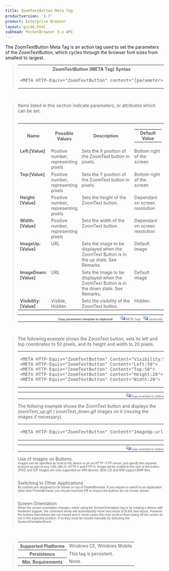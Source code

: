 ```yaml
---
title: ZoomTextButton Meta Tag
productversion: '1.7'
product: Enterprise Browser
layout: guide.html
subhead: PocketBrowser 3.x API
---
```


The ZoomTextButton Meta Tag is an action tag used to set the parameters of the ZoomTextButton, which cycles through the browser font sizes from smallest to largest.

<div id="SyntaxSpan" style="display:block">
<blockquote>
<table class="clsSyntax" cellspacing="1" cellpadding="3" width="95%">
<tr>
<th class="clsSyntaxHeadings">ZoomTextButton (META Tag) Syntax
</th>
</tr>
<tr>
<td class="clsSyntaxCells">
<pre class="clsSyntaxCells">&lt;META HTTP-Equiv="ZoomTextButton" content="[parameter&gt;</pre>
</td>
</tr>
</table>
</blockquote><br></div>
<div id="ParametersWSpan" style="display:block">
<blockquote>
Items listed in this section indicate parameters, or attributes which can be set.
<BR><BR><table class="clsSyntax" cellspacing="1" cellpadding="3" width="95%">
<col width="20%">
<col width="20%">
<col width="38%">
<col width="22%">
<tr>
<th class="clsSyntaxHeadings">Name</th>
<th class="clsSyntaxHeadings">Possible Values</th>
<th class="clsSyntaxHeadings">Description</th>
<th class="clsSyntaxHeadings">
  <table cellspacing="0" cellpadding="0">
    <tr>
      <td width="85%" class="clsSyntaxHeadings" style="border-bottom-style: none;">Default Value</td>
    </tr>
  </table>
</th>
</tr>
<tr>
<td valign="top" class="clsSyntaxCells"><b>Left:[Value]
							</b></td>
<td valign="top" class="clsSyntaxCells">Positive number, representing pixels</td>
<td valign="top" class="clsSyntaxCells">Sets the X position of the ZoomText button in pixels.</td>
<td valign="top" class="clsSyntaxCells">Bottom right of the screen</td>
</tr>
<tr>
<td valign="top" class="clsSyntaxCells"><b>Top:[Value]
							</b></td>
<td valign="top" class="clsSyntaxCells">Positive number, representing pixels</td>
<td valign="top" class="clsSyntaxCells">Sets the Y position of the ZoomText button in pixels.</td>
<td valign="top" class="clsSyntaxCells">Bottom right of the screen</td>
</tr>
<tr>
<td valign="top" class="clsSyntaxCells"><b>Height:[Value]
							</b></td>
<td valign="top" class="clsSyntaxCells">Positive number, representing pixels</td>
<td valign="top" class="clsSyntaxCells">Sets the height of the ZoomText button.</td>
<td valign="top" class="clsSyntaxCells">Dependant on screen resolution</td>
</tr>
<tr>
<td valign="top" class="clsSyntaxCells"><b>Width:[Value]
							</b></td>
<td valign="top" class="clsSyntaxCells">Positive number, representing pixels</td>
<td valign="top" class="clsSyntaxCells">Sets the width of the ZoomText button.</td>
<td valign="top" class="clsSyntaxCells">Dependant on screen resolution</td>
</tr>
<tr>
<td valign="top" class="clsSyntaxCells"><b>ImageUp:[Value]
							</b></td>
<td valign="top" class="clsSyntaxCells">URL</td>
<td valign="top" class="clsSyntaxCells">Sets the image to be displayed when the ZoomText Button is in the up state. See Remarks.</td>
<td valign="top" class="clsSyntaxCells">Default image</td>
</tr>
<tr>
<td valign="top" class="clsSyntaxCells"><b>ImageDown:[Value]
							</b></td>
<td valign="top" class="clsSyntaxCells">URL</td>
<td valign="top" class="clsSyntaxCells">Sets the image to be displayed when the ZoomText Button is in the down state. See Remarks.</td>
<td valign="top" class="clsSyntaxCells">Default image</td>
</tr>
<tr>
<td valign="top" class="clsSyntaxCells"><b>Visibility:[Value]
							</b></td>
<td valign="top" class="clsSyntaxCells">Visible, Hidden</td>
<td valign="top" class="clsSyntaxCells">Sets the visibility of the ZoomText button.</td>
<td valign="top" class="clsSyntaxCells">Hidden.</td>
</tr>
</table>
<table cellspacing="1" cellpadding="3" width="95%">
<col width="78%">
<col width="8%">
<col width="1%">
<col width="5%">
<col width="1%">
<col width="5%">
<col width="2%">
<tr align="right">
<td></td>
<td valign="bottom" style="border-bottom-style: none;font-weight:normal;font-size:xx-small;"><nobr><b>Copy parameters template to clipboard:</b></nobr></td>
<td></td>
<td valign="bottom" style="border-bottom-style: none;font-weight:normal;font-size:xx-small;"><nobr><img id="imgCopyDefaultsW" alt="Copy META Tag template to clipboard" onclick="CopyTemplate('txtMETATemplateW')" onmouseover="this.style.cursor='hand'" src="../Resources/CopyDefaults.gif">
			META Tags
		</nobr></td>
<td></td>
<td valign="middle" style="border-bottom-style: none;font-weight:normal;font-size:xx-small;"><nobr><img id="imgCopyDefaultsW" alt="Copy Javascript template to clipboard" onclick="CopyTemplate('txtJavascriptTemplateW')" onmouseover="this.style.cursor='hand'" src="../Resources/CopyDefaults.gif">
			Javascript
		</nobr></td>
<td></td>
</tr>
</table>
<div style="display:none"><textarea id="txtMETATemplateW">&lt;!-- 
The ZoomTextButton META Tag is an action tag used to set the parameters of the ZoomTextButton. When clicked the font size in the browser will cycle from smallest to largest.
--&gt;

&lt;!-- &lt;META HTTP-Equiv="ZoomTextButton" Content="Left:[Value]"&gt; --&gt;      &lt;!-- Sets the X position of the ZoomText button in pixels. --&gt;
&lt;!-- &lt;META HTTP-Equiv="ZoomTextButton" Content="Top:[Value]"&gt; --&gt;      &lt;!-- Sets the Y position of the ZoomText button in pixels. --&gt;
&lt;!-- &lt;META HTTP-Equiv="ZoomTextButton" Content="Height:[Value]"&gt; --&gt;      &lt;!-- Sets the height of the ZoomText button. --&gt;
&lt;!-- &lt;META HTTP-Equiv="ZoomTextButton" Content="Width:[Value]"&gt; --&gt;      &lt;!-- Sets the width of the ZoomText button. --&gt;
&lt;!-- &lt;META HTTP-Equiv="ZoomTextButton" Content="ImageUp:[Value]"&gt; --&gt;      &lt;!-- Sets the image to be displayed when the ZoomText Button is in the up state. See Remarks. --&gt;
&lt;!-- &lt;META HTTP-Equiv="ZoomTextButton" Content="ImageDown:[Value]"&gt; --&gt;      &lt;!-- Sets the image to be displayed when the ZoomText Button is in the down state. See Remarks. --&gt;
&lt;!-- &lt;META HTTP-Equiv="ZoomTextButton" Content="Visibility:[Value]"&gt; --&gt;      &lt;!-- Sets the visibility of the ZoomText button. --&gt;</textarea></div>
<div style="display:none"><textarea id="txtJavascriptTemplateW">&lt;script&gt;
/*
The ZoomTextButton META Tag is an action tag used to set the parameters of the ZoomTextButton. When clicked the font size in the browser will cycle from smallest to largest.
*/

function doZoomTextButtonInit()
{
var objGeneric = new ActiveXObject("PocketBrowser.Generic");

//objGeneric.InvokeMETAFunction('ZoomTextButton', 'Left:[Value]');      /* Sets the X position of the ZoomText button in pixels. */
//objGeneric.InvokeMETAFunction('ZoomTextButton', 'Top:[Value]');      /* Sets the Y position of the ZoomText button in pixels. */
//objGeneric.InvokeMETAFunction('ZoomTextButton', 'Height:[Value]');      /* Sets the height of the ZoomText button. */
//objGeneric.InvokeMETAFunction('ZoomTextButton', 'Width:[Value]');      /* Sets the width of the ZoomText button. */
//objGeneric.InvokeMETAFunction('ZoomTextButton', 'ImageUp:[Value]');      /* Sets the image to be displayed when the ZoomText Button is in the up state. See Remarks. */
//objGeneric.InvokeMETAFunction('ZoomTextButton', 'ImageDown:[Value]');      /* Sets the image to be displayed when the ZoomText Button is in the down state. See Remarks. */
//objGeneric.InvokeMETAFunction('ZoomTextButton', 'Visibility:[Value]');      /* Sets the visibility of the ZoomText button. */

}
&lt;/script&gt;</textarea></div>
</blockquote><br></div>

<div id="ExamplesSpan" style="display:block">
<blockquote>
<p>The following example shows the ZoomText button, sets its left and top coordinates to 50 pixels, and its height and width to 20 pixels.</p>
<table class="clsSyntax" cellspacing="1" cellpadding="3" width="95%">
<tr>
<td>
  <pre class="clsSyntaxCells">
&lt;META HTTP-Equiv="ZoomTextButton" Content="Visibility:Visible"&gt;
&lt;META HTTP-Equiv="ZoomTextButton" Content="Left:50"&gt;
&lt;META HTTP-Equiv="ZoomTextButton" Content="Top:50"&gt;
&lt;META HTTP-Equiv="ZoomTextButton" Content="Height:20"&gt;
&lt;META HTTP-Equiv="ZoomTextButton" Content="Width:20"&gt;
</pre>
</td>
</tr>
</table>
<table cellspacing="1" cellpadding="3" width="95%">
<col width="85%">
<col width="15%">
<tr align="right">
<td></td>
<td valign="bottom" style="border-bottom-style: none;font-weight:normal;font-size:xx-small;"><nobr><img id="imgCopyDefaults" alt="Copy example to clipboard" onmouseover="this.style.cursor='hand'" src="../Resources/CopyDefaults.gif" onclick="CopyTemplate('ID0EJD');">
			Copy example to clipboard
		</nobr></td>
</tr>
</table>
<div id="Examples" style="display:none"><textarea id="ID0EJD">&lt;!-- 
The following example shows the ZoomText button, sets its left and top coordinates to 50 pixels, and its height and width to 20 pixels.
--&gt;

&lt;META HTTP-Equiv="ZoomTextButton" Content="Visibility:Visible"&gt;
&lt;META HTTP-Equiv="ZoomTextButton" Content="Left:50"&gt;
&lt;META HTTP-Equiv="ZoomTextButton" Content="Top:50"&gt;
&lt;META HTTP-Equiv="ZoomTextButton" Content="Height:20"&gt;
&lt;META HTTP-Equiv="ZoomTextButton" Content="Width:20"&gt;
</textarea></div>
<p>The follwing example shows the ZoomText button and displays the zoomText_up.gif / zoomText_down.gif images on it (reszing the images if necessary).</p>
<table class="clsSyntax" cellspacing="1" cellpadding="3" width="95%">
<tr>
<td>
  <pre class="clsSyntaxCells">
&lt;META HTTP-Equiv="ZoomTextButton" Content="ImageUp:url('http://myaddress/zoomText_up.gif'); ImageDown:url('http://myaddress.zoomText_down.gif'); Visibility:Visible"&gt;
</pre>
</td>
</tr>
</table>
<table cellspacing="1" cellpadding="3" width="95%">
<col width="85%">
<col width="15%">
<tr align="right">
<td></td>
<td valign="bottom" style="border-bottom-style: none;font-weight:normal;font-size:xx-small;"><nobr><img id="imgCopyDefaults" alt="Copy example to clipboard" onmouseover="this.style.cursor='hand'" src="../Resources/CopyDefaults.gif" onclick="CopyTemplate('ID0EQD');">
			Copy example to clipboard
		</nobr></td>
</tr>
</table>
<div id="Examples" style="display:none"><textarea id="ID0EQD">&lt;!-- 
The follwing example shows the ZoomText button and displays the zoomText_up.gif / zoomText_down.gif images on it (reszing the images if necessary).
--&gt;

&lt;META HTTP-Equiv="ZoomTextButton" Content="ImageUp:url('http://myaddress/zoomText_up.gif'); ImageDown:url('http://myaddress.zoomText_down.gif'); Visibility:Visible"&gt;
</textarea></div>
</blockquote>
</div>
<div id="RemarksSpan" style="display:block">
<blockquote>
<DIV class="clsRef">Use of Images on Buttons.</DIV>
<DIV style="font-family:verdana,arial,helvetica;font-size:x-small;">Images can be specified as local to the device or on an HTTP / FTP server, just specify the required protocol as part of your URL (file://\, HTTP:// and FTP://).  Image will be scaled to the size of the button.  JPEG and GIF images are only supported on WM devices.  Both CE and WM support BMP files.</DIV>
<pre style="font-family:courier;font-size:small;"></pre>
<DIV class="clsRef">Switching to Other Applications</DIV>
<DIV style="font-family:verdana,arial,helvetica;font-size:x-small;">All controls are designed to be shown on top of PocketBrowser.  If you require to switch to an application other than PocketBrowser you should minimize PB to ensure the buttons do not remain shown.</DIV>
<pre style="font-family:courier;font-size:small;"></pre>
<DIV class="clsRef">Screen Orientation</DIV>
<DIV style="font-family:verdana,arial,helvetica;font-size:x-small;">When the screen orientation changes, either using the ScreenOrientation tag or by rotating a device with hardware support, the command areas will automatically move and resize to fit the new layout. However the buttons themselves are not moved and in some cases this may result in them being off the screen or not in the expected position. If so they must be moved manually by detecting the ScreenOrientationEvent.</DIV>
<pre style="font-family:courier;font-size:small;"></pre>
</blockquote><br></div>
<div id="InfoSpan" style="display:block">
<blockquote>
<table>
<tr>
<th>Supported Platforms</th>
<td>Windows CE, Windows Mobile</td>
</tr>
<tr>
<th>Persistence</th>
<td>This tag is persistent.</td>
</tr>
<tr>
<th>Min. Requirements</th>
<td>None.</td>
</tr>
</table>
</blockquote><br></div>
<div id="DefaultParamsSpan" style="display:none">
<pre><textarea id="DefaultParameters"></textarea></pre>
</div>
